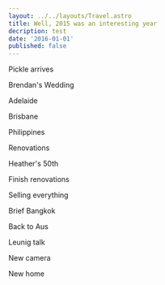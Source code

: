 ```yaml
---
layout: ../../layouts/Travel.astro
title: Well, 2015 was an interesting year
decription: test
date: '2016-01-01'
published: false
---
```


Pickle arrives



Brendan's Wedding



Adelaide



Brisbane



Philippines



Renovations



Heather's 50th



Finish renovations



Selling everything



Brief Bangkok



Back to Aus



Leunig talk



New camera



New home

